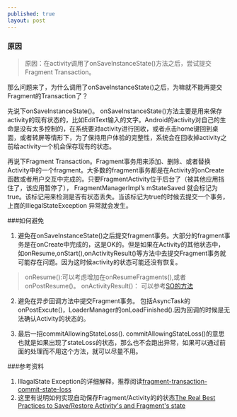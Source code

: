 ```yaml
---
published: true
layout: post
---
```

### 原因
> 原因：在activity调用了onSaveInstanceState()方法之后，尝试提交Fragment Transaction。

那么问题来了，为什么调用了onSaveInstanceState()之后，为嘛就不能再提交Fragment的Transaction了？

先说下onSaveInstanceState()。
onSaveInstanceState()方法主要是用来保存activity的现有状态的，比如EditText输入的文字。Android的activity对自己的生命是没有太多控制的，在系统要对activity进行回收，或者点击home键回到桌面，或者转屏等情形下，为了保持用户体验的完整性，系统会在回收掉activity之前给activity一个机会保存现有的状态。

再说下Fragment Transaction。Fragment事务用来添加、删除、或者替换Activity中的一个fragment。大多数的fragment事务都是在Activity的onCreate函数或者用户交互中完成的。只要FragmentActivity位于后台了（被其他应用挡住了，该应用暂停了）， FragmentManagerImpl’s
mStateSaved 就会标记为true。该标记用来检测是否有状态丢失。当该标记为true的时候去提交一个事务，上面的IllegalStateException 异常就会发生。

###如何避免
1. 避免在onSaveInstanceState()之后提交fragment事务。大部分的fragment事务是在onCreate中完成的，这是OK的。但是如果在Activity的其他状态中，如onResume,onStart(),onActivityResult()等方法中去提交Fragment事务就可能存在问题。因为这时候activity的状态可能还没有恢复。
> onResume():可以考虑增加在onResumeFragments(),或者onPostResume()。 
> onActivityResult()： 可以参考[SO的方法](http://stackoverflow.com/questions/16265733/failure-delivering-result-onactivityforresult)

2. 避免在异步回调方法中提交Fragment事务。
包括AsyncTask的onPostExcute()，LoaderManager的onLoadFinished().因为回调的时候是无法确认Activity的状态的。

3. 最后一招commitAllowingStateLoss().
commitAllowingStateLoss()的意思也就是如果出现了stateLoss的状态，那么也不会跑出异常，如果可以通过前面的处理而不用这个方法，就可以尽量不用。

###参考资料
1. IllagalState Exception的详细解释，推荐阅读[fragment-transaction-commit-state-loss](http://www.androiddesignpatterns.com/2013/08/fragment-transaction-commit-state-loss.html)
2. 这里有说明如何实现自动保存Fragment/Activity的的状态[The Real Best Practices to Save/Restore Activity's and Fragment's state](https://inthecheesefactory.com/blog/fragment-state-saving-best-practices/en)
